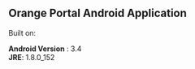 <h2>Orange Portal Android Application</h2>

Built on: <br>

  <b>Android Version</b> : 3.4 <br>
  <b>JRE</b>: 1.8.0_152
